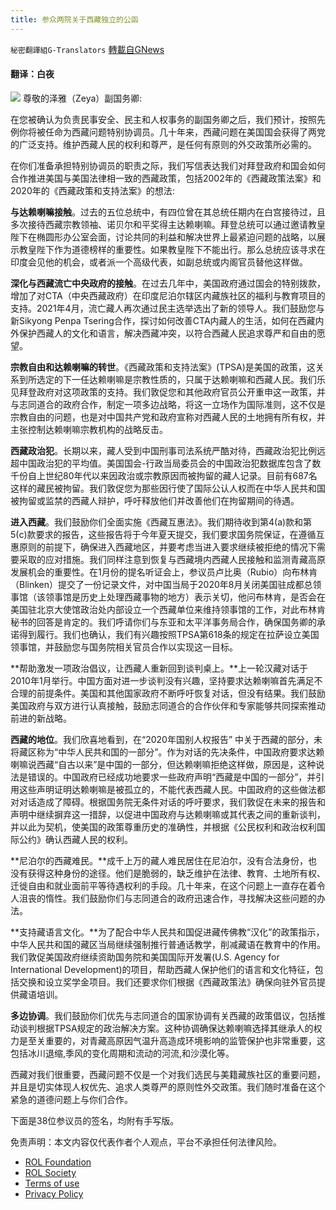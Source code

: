 ```yaml
---
title: 参众两院关于西藏独立的公函
---
```

`秘密翻譯組G-Translators` [轉載自GNews](https://gnews.org/zh-hans/1758958/)

#### 翻译：白夜
![](https://assets.gnews.org/wp-content/uploads/2021/12/16395841321.png)
尊敬的泽雅（Zeya）副国务卿:

在您被确认为负责民事安全、民主和人权事务的副国务卿之后，我们预计，按照先例你将被任命为西藏问题特别协调员。几十年来，西藏问题在美国国会获得了两党的广泛支持。维护西藏人民的权利和尊严，是任何有原则的外交政策所必需的。

在你们准备承担特别协调员的职责之际，我们写信表达我们对拜登政府和国会如何合作推进美国与美国法律相一致的西藏政策，包括2002年的《西藏政策法案》和2020年的《西藏政策和支持法案》的想法:

**与达赖喇嘛接触**。过去的五位总统中，有四位曾在其总统任期内在白宫接待过，且多次接待西藏宗教领袖、诺贝尔和平奖得主达赖喇嘛。拜登总统可以通过邀请教皇陛下在椭圆形办公室会面，讨论共同的利益和解决世界上最紧迫问题的战略，以展示教皇陛下作为道德榜样的重要性。如果教皇陛下不能出行。那么总统应该寻求在印度会见他的机会，或者派一个高级代表，如副总统或内阁官员替他这样做。

**深化与西藏流亡中央政府的接触**。在过去几年中，美国政府通过国会的特别拨款，增加了对CTA（中央西藏政府）在印度尼泊尔辖区内藏族社区的福利与教育项目的支持。2021年4月，流亡藏人再次通过民主选举选出了新的领导人。我们鼓励您与新Sikyong Penpa Tsering合作，探讨如何改善CTA内藏人的生活，如何在西藏内外保护西藏人的文化和语言，解决西藏冲突，以符合西藏人民追求尊严和自由的愿望。

**宗教自由和达赖喇嘛的转世**。《西藏政策和支持法案》(TPSA)是美国的政策，这关系到所选定的下一任达赖喇嘛是宗教性质的，只属于达赖喇嘛和西藏人民。我们乐见拜登政府对这项政策的支持。我们敦促您和其他政府官员公开重申这一政策，并与志同道合的政府合作，制定一项多边战略，将这一立场作为国际准则，这不仅是宗教自由的问题，也是对中国共产党和政府宣称对西藏人民的土地拥有所有权，并主张控制达赖喇嘛宗教机构的战略反击。

**西藏政治犯**。长期以来，藏人受到中国刑事司法系统严酷对待，西藏政治犯比例远超中国政治犯的平均值。美国国会-行政当局委员会的中国政治犯数据库包含了数千份自上世纪80年代以来因政治或宗教原因而被拘留的藏人记录。目前有687名这样的藏民被拘留。我们敦促您为那些因行使了国际公认人权而在中华人民共和国被拘留或监禁的西藏人辩护，呼吁释放他们并改善他们在拘留期间的待遇。

**进入西藏**。我们鼓励你们全面实施《西藏互惠法》。我们期待收到第4(a)款和第5(c)款要求的报告，这些报告将于今年夏天提交，我们要求国务院保证，在遵循互惠原则的前提下，确保进入西藏地区，并要考虑当进入要求继续被拒绝的情况下需要采取的应对措施。我们同样注意到恢复与西藏境内西藏人民接触和监测青藏高原发展机会的重要性。在1月份的提名听证会上，参议员卢比奥（Rubio）向布林肯（Blinken）提交了一份记录文件，对中国当局于2020年8月关闭美国驻成都总领事馆（该领事馆是历史上处理西藏事物的地方）表示关切，他问布林肯，是否会在美国驻北京大使馆政治处内部设立一个西藏单位来维持领事馆的工作，对此布林肯秘书的回答是肯定的。我们呼请你们与东亚和太平洋事务局合作，确保国务卿的承诺得到履行。我们也确认，我们有兴趣按照TPSA第618条的规定在拉萨设立美国领事馆，并鼓励您与国务院相关官员合作以实现这一目标。

**帮助激发一项政治倡议，让西藏人重新回到谈判桌上。**上一轮汉藏对话于2010年1月举行。中国方面对进一步谈判没有兴趣，坚持要求达赖喇嘛首先满足不合理的前提条件。美国和其他国家政府不断呼吁恢复对话，但没有结果。我们鼓励美国政府与双方进行认真接触，鼓励志同道合的合作伙伴和专家能够共同探索推动前进的新战略。

**西藏的地位**。我们欣喜地看到，在“2020年国别人权报告” 中关于西藏的部分，未将藏区称为“中华人民共和国的一部分”。作为对话的先决条件，中国政府要求达赖喇嘛说西藏“自古以来”是中国的一部分，但达赖喇嘛拒绝这样做，原因是，这种说法是错误的。中国政府已经成功地要求一些政府声明“西藏是中国的一部分”，并引用这些声明证明达赖喇嘛是被孤立的，不能代表西藏人民。中国政府的这些做法都对对话造成了障碍。根据国务院无条件对话的呼吁要求，我们敦促在未来的报告和声明中继续摒弃这一措辞，以促进中国政府与达赖喇嘛或其代表之间的重新谈判，并以此为契机，使美国的政策尊重历史的准确性，并根据《公民权利和政治权利国际公约》确认西藏人民的权利。

**尼泊尔的西藏难民。**成千上万的藏人难民居住在尼泊尔，没有合法身份，也没有获得这种身份的途径。他们是脆弱的，缺乏维护在法律、教育、土地所有权、迁徙自由和就业面前平等待遇权利的手段。几十年来，在这个问题上一直存在着令人沮丧的惰性。我们鼓励你们与志同道合的政府迅速合作，寻找解决这些问题的办法。

**支持藏语言文化。**为了配合中华人民共和国促进藏传佛教“汉化”的政策指示，中华人民共和国的藏区当局继续强制推行普通话教学，削减藏语在教育中的作用。我们敦促美国政府继续资助国务院和美国国际开发署(U.S. Agency for International Development)的项目，帮助西藏人保护他们的语言和文化特征，包括交换和设立奖学金项目。我们还要求你们根据《西藏政策法》确保向驻外官员提供藏语培训。

**多边协调**。我们鼓励你们优先与志同道合的国家协调有关西藏的政策倡议，包括推动谈判根据TPSA规定的政治解决方案。这种协调确保达赖喇嘛选择其继承人的权力是至关重要的，对青藏高原因气温升高造成环境影响的监管保护也非常重要，这包括冰川退缩,季风的变化周期和流动的河流,和沙漠化等。

西藏对我们很重要，西藏问题不仅是一个对我们选民与美籍藏族社区的重要问题，并且是切实体现人权优先、追求人类尊严的原则性外交政策。我们随时准备在这个紧急的道德问题上与你们合作。

下面是38位参议员的签名，均附有手写版。

 

免责声明：本文内容仅代表作者个人观点，平台不承担任何法律风险。

- [ROL Foundation](https://rolfoundation.org/)
- [ROL Society](https://rolsociety.org/)
- [Terms of use](https://gnews.org/terms-of-use-3/)
- [Privacy Policy](https://gnews.org/privacy-policy/)
